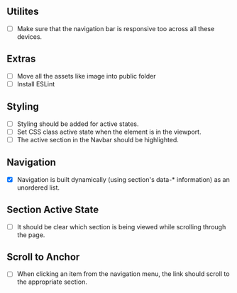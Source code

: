 ## Utilites
- [ ] Make sure that the navigation bar is responsive too across all these devices.

## Extras
- [ ] Move all the assets like image into public folder
- [ ] Install ESLint

## Styling
- [ ] Styling should be added for active states.
- [ ] Set CSS class active state when the element is in the viewport.
- [ ] The active section in the Navbar should be highlighted.

## Navigation
- [x] Navigation is built dynamically (using section's data-* information) as an unordered list. 

## Section Active State
- [ ] It should be clear which section is being viewed while scrolling through the page.

## Scroll to Anchor
- [ ] When clicking an item from the navigation menu, the link should scroll to the appropriate section.




